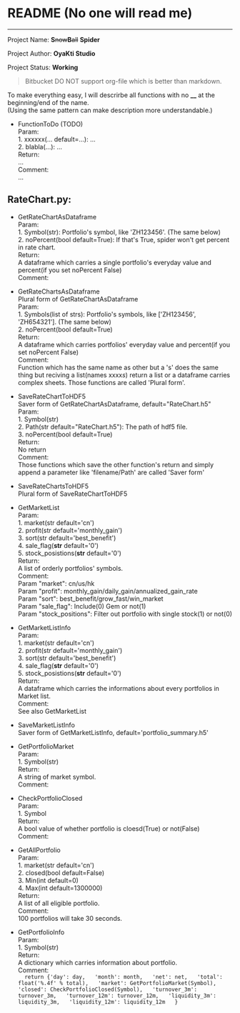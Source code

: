 # README (No one will read me)
--------------------------------------

Project Name: **S**~~now~~**B**~~all~~ **Spider**

Project Author: **OyaKti Studio**

Project Status: **Working**


> Bitbucket DO NOT support org-file which is better than markdown.


To make everything easy, I will descrirbe all functions with no **__** at the beginning/end of the name.  
(Using the same pattern can make description more understandable.)  

* FunctionToDo  (TODO)  
    Param:  
        1. xxxxxx(... default=...): ...  
        2. blabla(...): ...  
    Return:  
        ...  
    Comment:  
        ...  

## RateChart.py:  
  
* GetRateChartAsDataframe  
    Param:   
        1. Symbol(str): Portfolio's symbol, like 'ZH123456'. (The same below)  
        2. noPercent(bool default=True): If that's True, spider won't get percent in rate chart.   
    Return:  
        A dataframe which carries a single portfolio's everyday value and percent(if you set noPercent False)  
    Comment:  
        
* GetRateChartsAsDataframe  
    Plural form of GetRateChartAsDataframe  
    Param:   
        1. Symbols(list of strs): Portfolio's symbols, like ['ZH123456', 'ZH654321']. (The same below)  
        2. noPercent(bool default=True)  
    Return:  
        A dataframe which carries portfolios' everyday value and percent(if you set noPercent False)  
    Comment:  
        Function which has the same name as other but a 's' does the same thing but reciving a list(names xxxx*s*) return a list or a dataframe carries complex sheets. Those functions are called 'Plural form'.  
    
* SaveRateChartToHDF5  
    Saver form of GetRateChartAsDataframe, default="RateChart.h5"  
    Param:  
        1. Symbol(str)  
        2. Path(str default="RateChart.h5"): The path of hdf5 file.  
        3. noPercent(bool default=True)  
    Return:  
        No return  
    Comment:  
        Those functions which save the other function's return and simply append a parameter like 'filename/Path' are called 'Saver form'  
      
* SaveRateChartsToHDF5  
    Plural form of SaveRateChartToHDF5  
      
* GetMarketList  
    Param:  
        1. market(str default='cn')  
        2. profit(str default='monthly_gain')  
        3. sort(str default='best_benefit')  
        4. sale_flag(**str** default='0')  
        5. stock_posistions(**str** default='0')  
    Return:  
        A list of orderly portfolios' symbols.  
    Comment:  
        Param "market": cn/us/hk  
        Param "profit": monthly_gain/daily_gain/annualized_gain_rate  
        Param "sort": best_benefit/grow_fast/win_market  
        Param "sale_flag": Include(0) Gem or not(1)  
        Param "stock_positions": Filter out portfolio with single stock(1) or not(0)  
      
* GetMarketListInfo  
    Param:  
        1. market(str default='cn')  
        2. profit(str default='monthly_gain')  
        3. sort(str default='best_benefit')  
        4. sale_flag(**str** default='0')  
        5. stock_posistions(**str** default='0')  
    Return:  
        A dataframe which carries the informations about every portfolios in Market list.  
    Comment:  
        See also GetMarketList  
          
* SaveMarketListInfo  
    Saver form of GetMarketListInfo, default='portfolio_summary.h5'  
      
* GetPortfolioMarket  
    Param:  
        1. Symbol(str)  
    Return:  
        A string of market symbol.  
    Comment:  
      
* CheckPortfolioClosed  
    Param:  
        1. Symbol  
    Return:  
        A bool value of whether portfolio is cloesd(True) or not(False)  
    Comment:   
      
* GetAllPortfolio  
    Param:  
        1. market(str default='cn')  
        2. closed(bool default=False)  
        3. Min(int default=0)  
        4. Max(int default=1300000)  
    Return:  
        A list of all eligible portfolio.  
    Comment:  
        100 portfolios will take 30 seconds.   
          
* GetPortfolioInfo  
    Param:  
        1. Symbol(str)  
    Return:  
        A dictionary which carries information about portfolio.  
    Comment:  
        `  
        return {'day': day,  
                'month': month,  
                'net': net,  
                'total': float('%.4f' % total),  
                'market': GetPortfolioMarket(Symbol),  
                'closed': CheckPortfolioClosed(Symbol),  
                'turnover_3m': turnover_3m,  
                'turnover_12m': turnover_12m,  
                'liquidity_3m': liquidity_3m,  
                'liquidity_12m': liquidity_12m  
                }  
        `  
      
